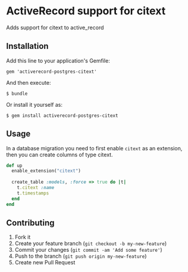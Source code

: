 # ActiveRecord support for citext

Adds support for citext to active_record

## Installation

Add this line to your application's Gemfile:

    gem 'activerecord-postgres-citext'

And then execute:

    $ bundle

Or install it yourself as:

    $ gem install activerecord-postgres-citext

## Usage

In a database migration you need to first enable `citext` as an extension, then you can create columns of type citext.

```ruby
def up
  enable_extension("citext")                   
                                             
  create_table :models, :force => true do |t|  
    t.citext :name                             
    t.timestamps                               
  end                                          
end
```

## Contributing

1. Fork it
2. Create your feature branch (`git checkout -b my-new-feature`)
3. Commit your changes (`git commit -am 'Add some feature'`)
4. Push to the branch (`git push origin my-new-feature`)
5. Create new Pull Request
